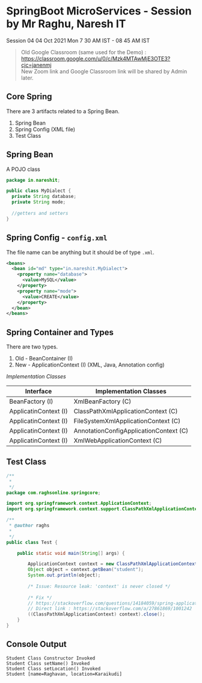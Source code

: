 # SpringBoot MicroServices - Session by Mr Raghu, Naresh IT 

Session 04
04 Oct 2021 Mon
7 30 AM IST - 08 45 AM IST

> Old Google Classroom (same used for the Demo) : https://classroom.google.com/u/0/c/Mzk4MTAwMjE3OTE3?cjc=janenmj \
> New Zoom link and Google Classroom link will be shared by Admin later. 

## Core Spring

There are 3 artifacts related to a Spring Bean. 

1. Spring Bean
2. Spring Config (XML file)
3. Test Class 

## Spring Bean 

A POJO class 

```java
package in.nareshit;

public class MyDialect {
  private String database;
  private String mode; 
  
  //getters and setters
}
```

## Spring Config - `config.xml`

The file name can be anything but it should be of type `.xml`. 

```xml
<beans>
  <bean id="md" type="in.nareshit.MyDialect">
    <property name="database">
      <value>MySQL</value>
    </property>
    <property name="mode">
      <value>CREATE</value>
    </property>    
  </bean>
</beans>
```

## Spring Container and Types 

There are two types. 

1. Old - BeanContainer (I)
2. New - ApplicationContext (I) (XML, Java, Annotation config)

*Implementation Classes* 

| Interface | Implementation Classes |
| --- | --------------- |
| BeanFactory (I) | XmlBeanFactory (C) |
| ApplicatinContext (I) | ClassPathXmlApplicationContext (C) |
| ApplicatinContext (I) | FileSystemXmlApplicationContext (C) |
| ApplicatinContext (I) | AnnotationConfigApplicationContext (C) |
| ApplicatinContext (I) | XmlWebApplicationContext (C) |

## Test Class 

```java
/**
 * 
 */
package com.raghsonline.springcore;

import org.springframework.context.ApplicationContext;
import org.springframework.context.support.ClassPathXmlApplicationContext;

/**
 * @author raghs
 *
 */
public class Test {

	public static void main(String[] args) {

		ApplicationContext context = new ClassPathXmlApplicationContext("config.xml");
		Object object = context.getBean("student");	
		System.out.println(object);
		
		/* Issue: Resource leak: 'context' is never closed */
		
		/* Fix */
		// https://stackoverflow.com/questions/14184059/spring-applicationcontext-resource-leak-context-is-never-closed
		// Direct link : https://stackoverflow.com/a/27861869/1001242
		((ClassPathXmlApplicationContext) context).close();	
	}
}
```

## Console Output 

```
Student Class Constructor Invoked
Student Class setName() Invoked
Student Class setLocation() Invoked
Student [name=Raghavan, location=Karaikudi]
```
